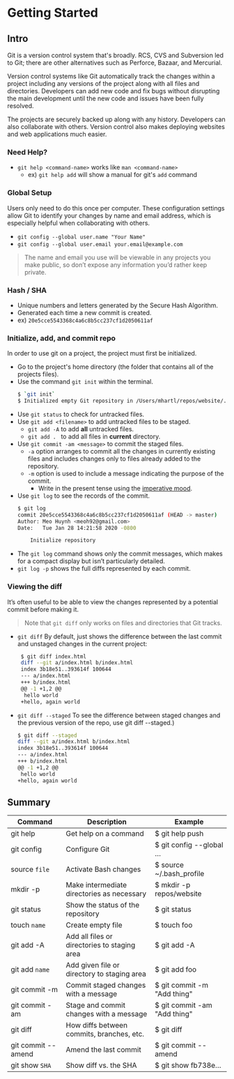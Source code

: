 # Getting Started

## Intro

Git is a version control system that's broadly. RCS, CVS and Subversion led to Git; there are other alternatives such as Perforce, Bazaar, and Mercurial.

Version control systems like Git automatically track the changes within a project including any versions of the project along with all files and directories. Developers can add new code and fix bugs without disrupting the main development until the new code and issues have been fully resolved.

The projects are securely backed up along with any history. Developers can also collaborate with others. Version control also makes deploying websites and web applications much easier.

### Need Help?
- `git help <command-name>` works like `man <command-name>`
  - ex) `git help add` will show a manual for git's `add` command




### Global Setup
Users only need to do this once per computer. These configuration settings allow Git to identify your changes by name and email address, which is especially helpful when collaborating with others.

- `git config --global user.name "Your Name"`
- `git config --global user.email your.email@example.com`


> The name and email you use will be viewable in any projects you make public, so don’t expose any information you’d rather keep private.




### Hash / SHA
  - Unique numbers and letters generated by the Secure Hash Algorithm.
  - Generated each time a new commit is created.
  - ex) `20e5cce5543368c4a6c8b5cc237cf1d2050611af`




### Initialize, add, and commit repo
In order to use git on a project, the project must first be initialized.

- Go to the project's home directory (the folder that contains all of the projects files).
- Use the command `git init` within the terminal.
  ```sh
  $ `git init`
  $ Initialized empty Git repository in /Users/mhartl/repos/website/.git/
  ```
- Use `git status` to check for untracked files.
- Use `git add <filename>` to add untracked files to be staged.
  - `git add -A` to add **all** untracked files.
  - `git add . ` to add all files in **current** directory.
- Use `git commit -am <message>` to commit the staged files.
  - `-a` option arranges to commit all the changes in currently existing files and includes changes only to files already added to the repository.
  - `-m` option is used to include a message indicating the purpose of the commit.
    - Write in the present tense using the [imperative mood](https://en.wikipedia.org/wiki/Imperative_mood).
- Use `git log` to see the records of the commit.
  ```sh
  $ git log
  commit 20e5cce5543368c4a6c8b5cc237cf1d2050611af (HEAD -> master)
  Author: Meo Huynh <meoh92@gmail.com>
  Date:   Tue Jan 28 14:21:58 2020 -0800

      Initialize repository
  ```
- The `git log` command shows only the commit messages, which makes for a compact display but isn’t particularly detailed.
- `git log -p` shows the full diffs represented by each commit.



### Viewing the diff
It’s often useful to be able to view the changes represented by a potential commit before making it.

> Note that `git diff` only works on files and directories that Git tracks.

- `git diff` By default, just shows the difference between the last commit and unstaged changes in the current project:
   ```sh
    $ git diff index.html
    diff --git a/index.html b/index.html
    index 3b18e51..393614f 100644
    --- a/index.html
    +++ b/index.html
    @@ -1 +1,2 @@
     hello world
    +hello, again world
    ```

- `git diff --staged` To see the difference between staged changes and the previous version of the repo, use git diff --staged.)
  ```sh
  $ git diff --staged
  diff --git a/index.html b/index.html
  index 3b18e51..393614f 100644
  --- a/index.html
  +++ b/index.html
  @@ -1 +1,2 @@
   hello world
  +hello, again world
  ```




## Summary

| Command | Description | Example |
|---|---|---|
| git help | Get help on a command |$ git help push |
| git config | Configure Git |$ git config --global … |
| source `file` | Activate Bash changes |$ source ~/.bash_profile |
| mkdir -p | Make intermediate directories as necessary |$ mkdir -p repos/website |
| git status | Show the status of the repository |$ git status |
| touch `name` | Create empty file |$ touch foo |
| git add -A | Add all files or directories to staging area |$ git add -A |
| git add `name` | Add given file or directory to staging area |$ git add foo |
| git commit -m | Commit staged changes with a message |$ git commit -m "Add thing" |
| git commit -am | Stage and commit changes with a message |$ git commit -am "Add thing" |
| git diff | How diffs between commits, branches, etc. |$ git diff |
| git commit --amend | Amend the last commit |$ git commit --amend |
| git show `SHA` | Show diff vs. the SHA |$ git show fb738e… |
